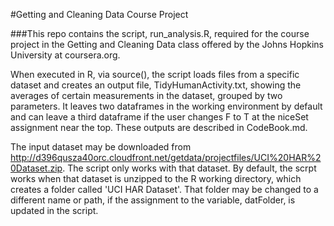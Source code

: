 #Getting and Cleaning Data Course Project</p>
###This repo contains the script, run_analysis.R, required for the course project in the Getting and Cleaning Data class offered by the Johns Hopkins University at coursera.org.

When executed in R, via source(), the script loads files from a specific dataset and creates an output file, TidyHumanActivity.txt, showing the averages of certain measurements in the dataset, grouped by two parameters.  It leaves two dataframes in the working environment by default and can leave a third dataframe if the user changes F to T at the niceSet assignment near the top.  These outputs are described in CodeBook.md.

The input dataset may be downloaded from http://d396qusza40orc.cloudfront.net/getdata/projectfiles/UCI%20HAR%20Dataset.zip.  The script only works with that dataset.  By default, the scrpt works when that dataset is unzipped to the R working directory, which creates a folder called 'UCI HAR Dataset'.  That folder may be changed to a different name or path, if the assignment to the variable, datFolder, is updated in the script.
